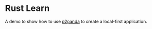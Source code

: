 # **Rust Learn**

A demo to show how to use [p2panda](https://github.com/p2panda/p2panda/tree/main) to create a local-first application.
